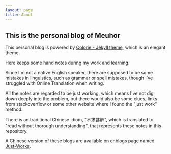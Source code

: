 ```yaml
---
layout: page
title: About
---
```


## This is the personal blog of Meuhor

This personal blog is powered by [Colorie - Jekyll theme](https://github.com/ronv/colorie), which is an elegant theme.

Here keeps some hand notes during my work and learning.

Since I'm not a native English speaker, there are supposed to be some mistakes in linguistics, such as grammar or spell mistakes, though I've struggled with Online Translation when writing.

All the notes are regarded to be just working, which means I've not dig down deeply into the problem, but there would also be some clues, links from stackoverflow or some other website where I found the "just work" method.

There is an traditional Chinese idiom, "不求甚解", which is translated to "read without thorough understanding", that represents these notes in this repository.

A Chinese version of these blogs are available on cnblogs page named [Just-Works](https://www.cnblogs.com/Just-Works/).
